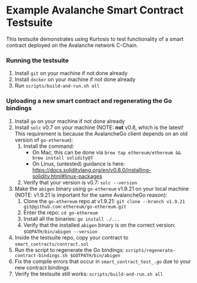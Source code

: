 Example Avalanche Smart Contract Testsuite
==========================================
This testsuite demonstrates using Kurtosis to test functionality of a smart contract deployed on the Avalanche network C-Chain. 

### Running the testsuite
1. Install `git` on your machine if not done already
1. Install `docker` on your machine if not done already
1. Run `scripts/build-and-run.sh all`

### Uploading a new smart contract and regenerating the Go bindings
1. Install `go` on your machine if not done already
1. Install `solc` v0.7 on your machine (NOTE: **not** v0.8, which is the latest! This requirement is because the AvalancheGo client depends on an old version of `go-ethereum`):
    1. Install the command:
        * On Mac, this can be done via `brew tap ethereum/ethereum && brew install solidity@7`
        * On Linux, (untested) guidance is here: https://docs.soliditylang.org/en/v0.8.0/installing-solidity.html#linux-packages
    1. Verify that your version is v0.7: `solc --version`
1. Make the `abigen` binary using `go-ethereum` v1.9.21 on your local machine (NOTE: v1.9.21 is important for the same AvalancheGo reason):
    1. Clone the `go-ethereum` repo at v1.9.21: `git clone --branch v1.9.21 git@github.com:ethereum/go-ethereum.git`
    1. Enter the repo: `cd go-ethereum`
    1. Install all the binaries: `go install ./...`
    1. Verify that the installed `abigen` binary is on the correct version: `$GOPATH/bin/abigen --version`
1. Inside the testsuite repo, copy your contract to `smart_contracts/contract.sol`
1. Run the script to regenerate the Go bindings: `scripts/regenerate-contract-bindings.sh $GOTPATH/bin/abigen`
1. Fix the compile errors that occur in `smart_contract_test_.go` due to your new contract bindings
1. Verify the testsuite still works: `scripts/build-and-run.sh all`
